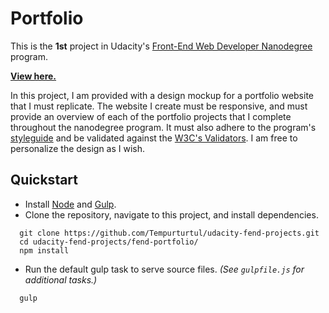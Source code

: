 # Portfolio
This is the **1st** project in Udacity's [Front-End Web Developer Nanodegree](https://www.udacity.com/course/front-end-web-developer-nanodegree--nd001) program.

**[View here.](https://tempurturtul.github.io/udacity-fend-projects/projects/fend-portfolio/)**

In this project, I am provided with a design mockup for a portfolio website that I must replicate.  The website I create must be responsive, and must provide an overview of each of the portfolio projects that I complete throughout the nanodegree program.  It must also adhere to the program's [styleguide](http://udacity.github.io/frontend-nanodegree-styleguide/) and be validated against the [W3C's Validators](http://validator.w3.org/).  I am free to personalize the design as I wish.

## Quickstart
- Install [Node](https://nodejs.org/en/) and [Gulp](http://gulpjs.com/).
- Clone the repository, navigate to this project, and install dependencies.
```
  git clone https://github.com/Tempurturtul/udacity-fend-projects.git
  cd udacity-fend-projects/fend-portfolio/
  npm install
```
- Run the default gulp task to serve source files. *(See `gulpfile.js` for additional tasks.)*
```
  gulp
```
